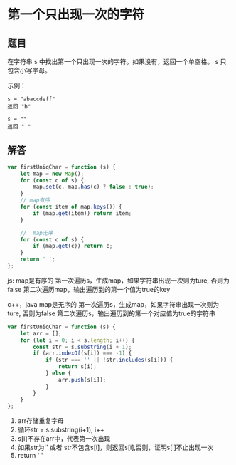 # 第一个只出现一次的字符

## 题目
在字符串 s 中找出第一个只出现一次的字符。如果没有，返回一个单空格。 s 只包含小写字母。

示例：
```
s = "abaccdeff"
返回 "b"

s = "" 
返回 " "
```

## 解答

```js
var firstUniqChar = function (s) {
	let map = new Map();
	for (const c of s) {
		map.set(c, map.has(c) ? false : true);
	}
	// map有序
	for (const item of map.keys()) {
		if (map.get(item)) return item;
	}

	// 	map无序
	for (const c of s) {
		if (map.get(c)) return c;
	}
	return ' ';
};
```

js: map是有序的
第一次遍历s，生成map，如果字符串出现一次则为ture, 否则为false
第二次遍历map，输出遍历到的第一个值为true的key

c++，java map是无序的
第一次遍历s，生成map，如果字符串出现一次则为ture, 否则为false
第二次遍历s，输出遍历到的第一个对应值为true的字符串



```js
var firstUniqChar = function (s) {
	let arr = [];
	for (let i = 0; i < s.length; i++) {
		const str = s.substring(i + 1);
		if (arr.indexOf(s[i]) === -1) {
			if (str === '' || !str.includes(s[i])) {
				return s[i];
			} else {
				arr.push(s[i]);
			}
		}
	}
};
```

1. arr存储重复字母
2. 循环str = s.substring(i+1), i++
3. s[i]不存在arr中，代表第一次出现
4. 如果str为'' 或者 str不包含s[i]，则返回s[i],否则，证明s[i]不止出现一次
5. return ' '

